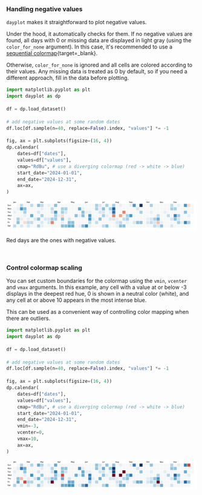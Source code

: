 ### Handling negative values

`dayplot` makes it straightforward to plot negative values.

Under the hood, it automatically checks for them. If no negative values are found, all days with 0 or missing data are displayed in light gray (using the `color_for_none` argument). In this case, it's recommended to use a [sequential colormap](https://matplotlib.org/stable/users/explain/colors/colormaps.html#sequential){target=\_blank}.

Otherwise, `color_for_none` is ignored and all cells are colored according to their values. Any missing data is treated as 0 by default, so if you need a different approach, fill in the data before plotting.

```py
import matplotlib.pyplot as plt
import dayplot as dp

df = dp.load_dataset()

# add negative values at some random dates
df.loc[df.sample(n=40, replace=False).index, "values"] *= -1

fig, ax = plt.subplots(figsize=(16, 4))
dp.calendar(
    dates=df["dates"],
    values=df["values"],
    cmap="RdBu", # use a diverging colormap (red -> white -> blue)
    start_date="2024-01-01",
    end_date="2024-12-31",
    ax=ax,
)
```

![](../img/negative-values/negative-values-1.png)

Red days are the ones with negative values.

<br>

### Control colormap scaling

You can set custom boundaries for the colormap using the `vmin`, `vcenter` and `vmax` arguments. In this example, any cell with a value at or below -3 displays in the deepest red hue, 0 is shown in a neutral color (white), and any cell at or above 10 appears in the most intense blue.

This can be used as a convenient way of controlling color mapping when there are outliers.

```py
import matplotlib.pyplot as plt
import dayplot as dp

df = dp.load_dataset()

# add negative values at some random dates
df.loc[df.sample(n=40, replace=False).index, "values"] *= -1

fig, ax = plt.subplots(figsize=(16, 4))
dp.calendar(
    dates=df["dates"],
    values=df["values"],
    cmap="RdBu", # use a diverging colormap (red -> white -> blue)
    start_date="2024-01-01",
    end_date="2024-12-31",
    vmin=-3,
    vcenter=0,
    vmax=10,
    ax=ax,
)
```

![](../img/negative-values/negative-values-2.png)

<br><br>
